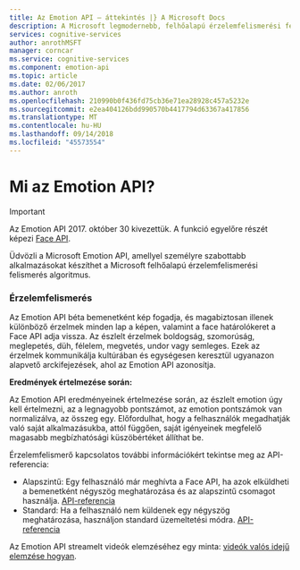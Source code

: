 ```yaml
---
title: Az Emotion API – áttekintés |} A Microsoft Docs
description: A Microsoft legmodernebb, felhőalapú érzelemfelismerési felismerés algoritmus használatával személyre szabottabb alkalmazásokat készíthet, a Cognitive Services Emotion API-val.
services: cognitive-services
author: anrothMSFT
manager: corncar
ms.service: cognitive-services
ms.component: emotion-api
ms.topic: article
ms.date: 02/06/2017
ms.author: anroth
ms.openlocfilehash: 210990b0f436fd75cb36e71ea28928c457a5232e
ms.sourcegitcommit: e2ea404126bdd990570b4417794d63367a417856
ms.translationtype: MT
ms.contentlocale: hu-HU
ms.lasthandoff: 09/14/2018
ms.locfileid: "45573554"
---
```

# <a name="what-is-emotion-api"></a>Mi az Emotion API?

> [!IMPORTANT]
> Az Emotion API 2017. október 30 kivezettük. A funkció egyelőre részét képezi [Face API](https://docs.microsoft.com/azure/cognitive-services/face/).

Üdvözli a Microsoft Emotion API, amellyel személyre szabottabb alkalmazásokat készíthet a Microsoft felhőalapú érzelemfelismerési felismerés algoritmus.

### <a name="emotion-recognition"></a>Érzelemfelismerés

Az Emotion API béta bemenetként kép fogadja, és magabiztosan illenek különböző érzelmek minden lap a képen, valamint a face határolókeret a Face API adja vissza. Az észlelt érzelmek boldogság, szomorúság, meglepetés, düh, félelem, megvetés, undor vagy semleges. Ezek az érzelmek kommunikálja kultúrában és egységesen keresztül ugyanazon alapvető arckifejezések, ahol az Emotion API azonosítja. 

**Eredmények értelmezése során:** 

Az Emotion API eredményeinek értelmezése során, az észlelt emotion úgy kell értelmezni, az a legnagyobb pontszámot, az emotion pontszámok van normalizálva, az összeg egy. Előfordulhat, hogy a felhasználók megadhatják való saját alkalmazásukba, attól függően, saját igényeinek megfelelő magasabb megbízhatósági küszöbértéket állíthat be. 

Érzelemfelismerő kapcsolatos további információkért tekintse meg az API-referencia: 
  * Alapszintű: Egy felhasználó már meghívta a Face API, ha azok elküldheti a bemenetként négyszög meghatározása és az alapszintű csomagot használja. [API-referencia](https://westus.dev.cognitive.microsoft.com/docs/services/5639d931ca73072154c1ce89/operations/56f23eb019845524ec61c4d7)
  * Standard: Ha a felhasználó nem küldenek egy négyszög meghatározása, használjon standard üzemeltetési módra.  [API-referencia](https://westus.dev.cognitive.microsoft.com/docs/services/5639d931ca73072154c1ce89/operations/563b31ea778daf121cc3a5fa)

Az Emotion API streamelt videók elemzéséhez egy minta: [videók valós idejű elemzése hogyan](https://docs.microsoft.com/azure/cognitive-services/emotion/emotion-api-how-to-topics/howtoanalyzevideo_emotion).
